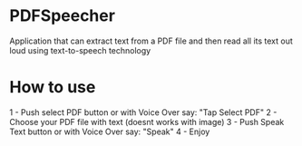# PDFSpeecher
 Application that can extract text from a PDF file and then read all its text out loud using text-to-speech technology

# How to use
1 - Push select PDF button or with Voice Over say: "Tap Select PDF"
2 - Choose your PDF file with text (doesnt works with image)
3 - Push Speak Text button or with Voice Over say: "Speak"
4 - Enjoy
